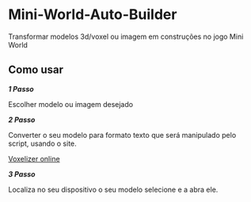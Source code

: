 # Mini-World-Auto-Builder
Transformar modelos  3d/voxel ou imagem em construções no jogo  Mini World

## Como usar

***1 Passo***

Escolher modelo ou imagem desejado 

***2 Passo***

Converter o seu modelo para formato texto que será manipulado pelo script, usando o site.

[Voxelizer online](https://drububu.com/miscellaneous/voxelizer)

***3 Passo***

Localiza no seu dispositivo o seu modelo selecione e a abra ele.

